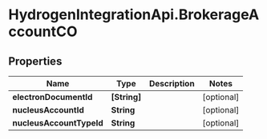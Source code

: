 # HydrogenIntegrationApi.BrokerageAccountCO

## Properties
Name | Type | Description | Notes
------------ | ------------- | ------------- | -------------
**electronDocumentId** | **[String]** |  | [optional] 
**nucleusAccountId** | **String** |  | [optional] 
**nucleusAccountTypeId** | **String** |  | [optional] 


